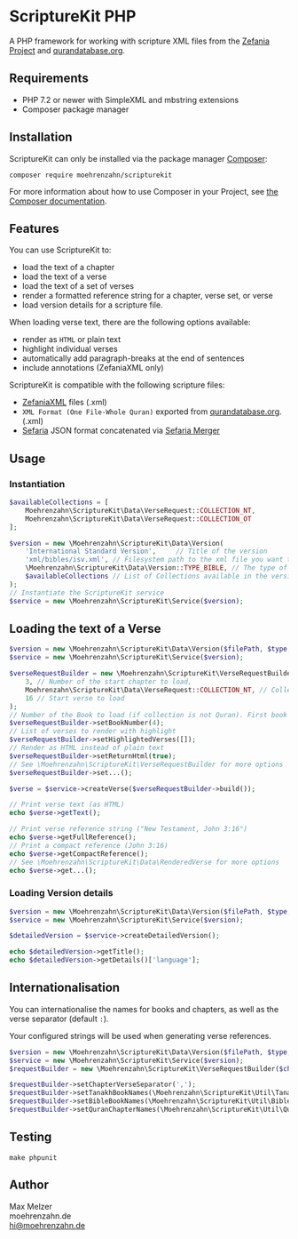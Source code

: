 # ScriptureKit PHP

A PHP framework for working with scripture XML files
from the [Zefania Project](https://zefania-sharp.sourceforge.io/)
and [qurandatabase.org](http://qurandatabase.org).

## Requirements

- PHP 7.2 or newer with SimpleXML and mbstring extensions
- Composer package manager 

## Installation

ScriptureKit can only be installed via the package manager [Composer](https://getcomposer.org):

`composer require moehrenzahn/scripturekit`

For more information about how to use Composer in your Project, see [the Composer documentation](https://getcomposer.org/doc/00-intro.md).

## Features

You can use ScriptureKit to:

- load the text of a chapter
- load the text of a verse
- load the text of a set of verses
- render a formatted reference string for a chapter, verse set, or verse
- load version details for a scripture file.

When loading verse text, there are the following options available:

- render as `HTML` or plain text
- highlight individual verses
- automatically add paragraph-breaks at the end of sentences
- include annotations (ZefaniaXML only)  

ScriptureKit is compatible with the following scripture files:

- [ZefaniaXML](https://zefania-sharp.sourceforge.io/) files (.xml) 
- `XML Format (One File-Whole Quran)` exported from [qurandatabase.org](http://qurandatabase.org). (.xml)
- [Sefaria](https://www.sefaria.org) JSON format concatenated via [Sefaria Merger](https://github.com/moehrenzahn/sefaria-merger) 

## Usage

### Instantiation

```php
$availableCollections = [
    Moehrenzahn\ScriptureKit\Data\VerseRequest::COLLECTION_NT,
    Moehrenzahn\ScriptureKit\Data\VerseRequest::COLLECTION_OT
];

$version = new \Moehrenzahn\ScriptureKit\Data\Version(
    'International Standard Version',     // Title of the version
    'xml/bibles/isv.xml', // Filesystem path to the xml file you want to load 
    \Moehrenzahn\ScriptureKit\Data\Version::TYPE_BIBLE, // The type of version (Zefania XML Tanakh, Zefania XML Bible, or Qurandatabase Quran)
    $availableCollections // List of Collections available in the version, see Moehrenzahn\ScriptureKit\Data\VerseRequest::COLLECTION_*
);
// Instantiate the ScriptureKit service
$service = new \Moehrenzahn\ScriptureKit\Service($version);
```

## Loading the text of a Verse

```php
$version = new \Moehrenzahn\ScriptureKit\Data\Version($filePath, $type, $availableCollections);
$service = new \Moehrenzahn\ScriptureKit\Service($version);

$verseRequestBuilder = new \Moehrenzahn\ScriptureKit\VerseRequestBuilder(
    3, // Number of the start chapter to load,
    Moehrenzahn\ScriptureKit\Data\VerseRequest::COLLECTION_NT, // Collection from which to load the verse (Tanakh, OT, NT, or Quran)
    16 // Start verse to load 
);
// Number of the Book to load (if collection is not Quran). First book starts at 1 (Matthew)
$verseRequestBuilder->setBookNumber(4); 
// List of verses to render with highlight
$verseRequestBuilder->setHighlightedVerses([]); 
// Render as HTML instead of plain text
$verseRequestBuilder->setReturnHtml(true);
// See \Moehrenzahn\ScriptureKit\VerseRequestBuilder for more options
$verseRequestBuilder->set...();

$verse = $service->createVerse($verseRequestBuilder->build());

// Print verse text (as HTML)
echo $verse->getText();

// Print verse reference string ("New Testament, John 3:16")
echo $verse->getFullReference();
// Print a compact reference (John 3:16)
echo $verse->getCompactReference();
// See \Moehrenzahn\ScriptureKit\Data\RenderedVerse for more options
echo $verse->get...();
```

### Loading Version details

```php
$version = new \Moehrenzahn\ScriptureKit\Data\Version($filePath, $type, $availableCollections);
$service = new \Moehrenzahn\ScriptureKit\Service($version);

$detailedVersion = $service->createDetailedVersion();

echo $detailedVersion->getTitle();
echo $detailedVersion->getDetails()['language'];
```

## Internationalisation

You can internationalise the names for books and chapters, as well as the verse separator (default `:`).

Your configured strings will be used when generating verse references.

```php
$version = new \Moehrenzahn\ScriptureKit\Data\Version($filePath, $type, $availableCollections);
$service = new \Moehrenzahn\ScriptureKit\Service($version);
$requestBuilder = new \Moehrenzahn\ScriptureKit\VerseRequestBuilder($chapterNumber, $collection, $startVerse, $endVerse, $endChapter);

$requestBuilder->setChapterVerseSeparator(',');
$requestBuilder->setTanakhBookNames(\Moehrenzahn\ScriptureKit\Util\TanakhBookNames::BOOK_NAMES);
$requestBuilder->setBibleBookNames(\Moehrenzahn\ScriptureKit\Util\BibleBookNames::BOOK_NAMES);
$requestBuilder->setQuranChapterNames(\Moehrenzahn\ScriptureKit\Util\QuranChapterNames::CHAPTER_NAMES);
``` 

## Testing

`make phpunit`

## Author

Max Melzer  
moehrenzahn.de  
<hi@moehrenzahn.de>

